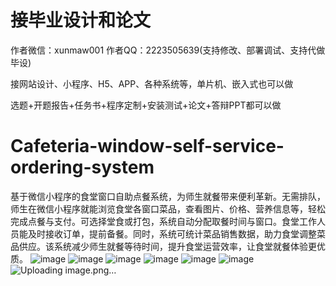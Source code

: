 # 接毕业设计和论文
作者微信：xunmaw001  作者QQ：2223505639(支持修改、部署调试、支持代做毕设)

接网站设计、小程序、H5、APP、各种系统等，单片机、嵌入式也可以做

选题+开题报告+任务书+程序定制+安装测试+论文+答辩PPT都可以做
# Cafeteria-window-self-service-ordering-system
基于微信小程序的食堂窗口自助点餐系统，为师生就餐带来便利革新。无需排队，师生在微信小程序就能浏览食堂各窗口菜品，查看图片、价格、营养信息等，轻松完成点餐与支付。可选择堂食或打包，系统自动分配取餐时间与窗口。食堂工作人员能及时接收订单，提前备餐。同时，系统可统计菜品销售数据，助力食堂调整菜品供应。该系统减少师生就餐等待时间，提升食堂运营效率，让食堂就餐体验更优质。 
![image](https://github.com/user-attachments/assets/3a9103ab-ad32-4549-9ced-bb5b207311ef)
![image](https://github.com/user-attachments/assets/fa0d4302-fcca-47eb-904a-3154ad5f5287)
![image](https://github.com/user-attachments/assets/25e52a06-ce89-4beb-aa6a-c1135716a5ca)
![image](https://github.com/user-attachments/assets/4563a1f5-a613-4b12-9c13-dc64524b7c55)
![image](https://github.com/user-attachments/assets/6b7ab953-62d1-4933-95d6-27f4c32072f7)
![image](https://github.com/user-attachments/assets/2677a9d6-cede-42a7-b16e-6630d60b801c)
![Uploading image.png…]()
